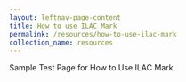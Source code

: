 ```yaml
---
layout: leftnav-page-content
title: How to use ILAC Mark
permalink: /resources/how-to-use-ilac-mark
collection_name: resources
---
```


Sample Test Page for How to Use ILAC Mark
